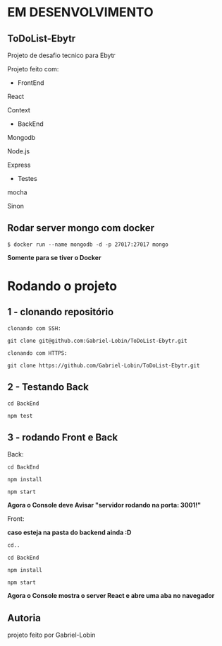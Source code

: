 # EM DESENVOLVIMENTO 



## ToDoList-Ebytr



Projeto de desafio tecnico para Ebytr



Projeto feito com:


* FrontEnd

React

Context

* BackEnd

Mongodb

Node.js

Express

* Testes

mocha

Sinon



## Rodar server mongo com docker



```
$ docker run --name mongodb -d -p 27017:27017 mongo
```
**Somente para se tiver o Docker**

# Rodando o projeto



## 1 - clonando repositório



    clonando com SSH:    
```
git clone git@github.com:Gabriel-Lobin/ToDoList-Ebytr.git
```

    clonando com HTTPS:
```    
git clone https://github.com/Gabriel-Lobin/ToDoList-Ebytr.git
```

## 2 - Testando Back

```
cd BackEnd
```

```
npm test
```


## 3 - rodando Front e Back



Back:
  
  
```
cd BackEnd
```
 
```
npm install
```
    
```
npm start
```
    
**Agora o Console deve Avisar "servidor rodando na porta: 3001!"**


Front:


**caso esteja na pasta do backend ainda :D**
 ```
 cd..
 ```
    

```
cd BackEnd
```
 
```
npm install
```
    
```
npm start
```
**Agora o Console mostra o server React e abre uma aba no navegador**

## Autoria

projeto feito por Gabriel-Lobin
